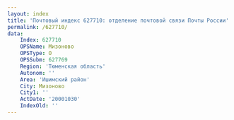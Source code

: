 ```yaml
---
layout: index
title: 'Почтовый индекс 627710: отделение почтовой связи Почты России'
permalink: /627710/
data:
    Index: 627710
    OPSName: Мизоново
    OPSType: О
    OPSSubm: 627769
    Region: 'Тюменская область'
    Autonom: ''
    Area: 'Ишимский район'
    City: Мизоново
    City1: ''
    ActDate: '20001030'
    IndexOld: ''
---
```

